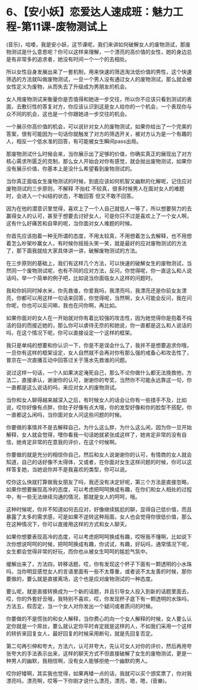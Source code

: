 # 6、【安小妖】恋爱达人速成班：魅力工程-第11课-废物测试上

(音乐)，哈喽，我是安小妖，这节课呢，我们来讲如何破解女人的废物测试，那废物测试是什么意思呢？你可以这样来理解，一个漂亮的高价值的女性，她的身边总是有非常多的追求者，她没有时间一个一个的去相处。

所以女性自身发展出来了一套机制，用来快速的筛选淘汰低价值的男性，这个快速筛选的方法就叫做废物测试，一旦一个男人没有通过女人的废物测试，那么就会被女性定义为废物，从而失去了升级成为男朋友的机会。

女人用废物测试来衡量你是否值得和她进一步交往，所以你不应该只看到测试的表面，去敷衍性的答复对方，你应该认识到这是女人给你的一个机会，一个表现你与众不同的机会，这也是一个你跟她进一步交往的机会。

一个展示你高价值的机会，可以说针对女人的废物测试，如果你给出了一个完美的答案，很有可能因为一句话你就触发了对方的筛选开关，被对方认为是一个有趣的人，相反一个低水准的回答，有可能被女生瞬间pass出局。

那废物测试什么时候会来，当你展示出了足够的价值，你确实真正的展现出了对方核心需求所匮乏的克制，那么女人开始会对你有感觉，就会抛出废物测试，如果你没有展示价值，你基本上是没什么希望看到废物测试的。

当你真正面临女生废物测试的时候，到底应该如何机智又幽默的化解呢，记住应对废物测试的三步原则，不解释 不抬杠 不较真，很多时候男人在面对女人的难题时，会进入一个纠结的状态，不敢回答 但又不敢不回答。

因为在他的潜意识里觉得，喜欢上了一个人自己就低人一等了，所以想要努力的去赢得女人的认可，甚至于想要去讨好女人，可是你只不过是喜欢上了一个女人啊，这有什么好痛苦和自卑的呢，当你面对女人难题的时候。

你首先应该抱着一种无所谓的态度，不用太较真，不用想着怎么去解释，也不用想着怎么吵架吵赢女人，有时候你摇摇头笑一笑，就是最好的应对废物测试的方法了，那下面我就给大家具体讲一讲，破解废物测试的方法。

在三步原则的基础上，我们有这样几个方法，可以快速的破解女生的废物测试，当然同一个废物测试呢，也有不同的应对方法，反问，你觉得呢，你一直这么和人说话吗，举一个简单的例子吧，比如说当你面临女人这样的问题时。

我和你妈同时掉水米，你先救谁，你爱我吗，我漂亮吗，我漂亮还是你前女友漂亮，你都可以用这样一句话来回答，你觉得呢，当然啊，女人可能会反问，我在问你呢，你也可以反问嘛，我也在问你啊，再比如。

如果你面对的女人在一开始就对你有着比较强的攻击性，因为她觉得你是抱着不纯洁的目的而接近她的，那么你可以虐待无奈的和她说，你一直都是这么和人说话的吗，在这个情况下呢，你可以直接设定一个这样的框架。

我只是单纯的想要和你认识一下，你是不是误会什么了，我并不是想要追求你哦，一旦你有这样的框架设定，女人自然就不会再对你有那么强的戒备心和攻击性了，普京在一次直播互动中回答过关于落水先救谁的问题。

说过这样一句话，一个人如果决定淹死自己，那么不论你做什么都无法挽救他，方法二，直接承认，谢谢你的认可，谢谢你的夸奖，当然你不可能永远靠这一句，你一直都是这么说话的吗，来应对女人的废物测试。

当你和女人聊得越来越深入之后，有时候女人的话会让你有一些措手不及，比如说，哎你好像有点胖，你肚子好像有点大哦，你的发型好像和你的脸型不搭配，你一直都这么闲吗，当你面对女人问这些问题的时候。

你要做的事情并不是去解释自己，为什么这么胖，为什么这么闲，因为你一旦开始解释，女人就会觉得，嘿你看我一句话她就紧张成这样了，她肯定非常的没有自信，她肯定非常的在意我的评价，在这个时候啊。

你要做的就是充分的相信你自己，然后和女人说谢谢你的认可，有情商的女人就会知道，自己的话好像不太得体，又或者，在你面对女生这样问题的时候，你可以这样答复她，当她说你并不是我喜欢的类型，你可以说。

哎你这么快就打算做我女朋友了吗，我还没有决定好呢，第三个方法是直接忽略，如果你想要展现高冷的态度，可以考虑把呵呵换成有趣，在你们和女人相处的过程中，有一些无法继续沟通的情况，那就是女人的呵呵，哦。

这种时候呢，你并不知道如何去应对，好像继续尴尬的聊，显得自己低价值，而且暴露了太多的需求感，可是如果不逆转这种局面，女人也会觉得你很低价值，那么在这种情况下，你可以直接用这样的方式和女人聊天。

如果你想要表现高冷的态度，可以考虑把呵呵换成有趣，哎呀我不懂啊，比如说下次你想说呵呵的时候，把呵呵换成有趣，你试试，有趣，好玩吗，通常情况下呢，女生都会觉得非常的好玩，而你也从被女生呵呵的尴尬气氛中。

缓解出来了，方法四，转移话题，哎，你有发现这个杯子下面有一颗透明的小水珠吗，当你明显感觉女人的言语里面有一些不太尊重，或者说不太友善的时候，那你要做的，要么就是直接离场，这个也是应对废物测试的一种态度。

要么呢，就是直接转换成为一个新的话题，并且引导女人投入到新的话题里面去，哎，你的外套好丑哦，我特别不喜欢，哎，你发现杯子底下有一颗透明的水珠吗，方法五，假否定，当一个女人对你发出一个疑问或者质问的时候。

你要做的不是慌张的和女人解释，当你费心的向一个女人解释的时候，女人要么认定你就是一个屌丝，要么就认定你平时肯定就是这样的人，不如我们采用一个这样的转折来回复女人，最好回复的时候采用断句，就是先回复否定。

第二句再引伸和夸大，方法六，认可并夸大，先认可女人对你的评价，然后再用夸张夸大的手法表示出来，这样的聊天方式不但直接破解了女生的废物测试，更是一种男人的幽默，我相信啊，没有女人能够拒绝一个幽默的男人。

哎你好矮啊，其实我也觉得，如果再矮一点的话，我就可以买个颁奖票了，你对我漂亮吗，漂亮啊，哎等一下你刚才说什么漂亮，漂亮，嗯，嗯，(音樂)。

